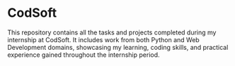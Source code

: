 # CodSoft
This repository contains all the tasks and projects completed during my internship at CodSoft. It includes work from both Python and Web Development domains, showcasing my learning, coding skills, and practical experience gained throughout the internship period.
